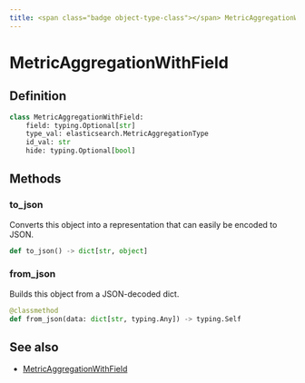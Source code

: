 ```yaml
---
title: <span class="badge object-type-class"></span> MetricAggregationWithField
---
```

# <span class="badge object-type-class"></span> MetricAggregationWithField

## Definition

```python
class MetricAggregationWithField:
    field: typing.Optional[str]
    type_val: elasticsearch.MetricAggregationType
    id_val: str
    hide: typing.Optional[bool]
```
## Methods

### <span class="badge object-method"></span> to_json

Converts this object into a representation that can easily be encoded to JSON.

```python
def to_json() -> dict[str, object]
```

### <span class="badge object-method"></span> from_json

Builds this object from a JSON-decoded dict.

```python
@classmethod
def from_json(data: dict[str, typing.Any]) -> typing.Self
```

## See also

 * <span class="badge builder"></span> [MetricAggregationWithField](./builder-MetricAggregationWithField.md)
